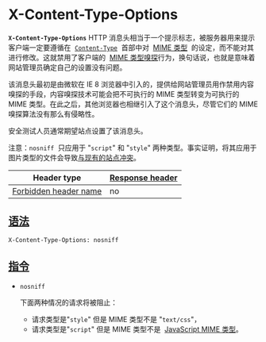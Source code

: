 # X-Content-Type-Options

**`X-Content-Type-Options`** HTTP 消息头相当于一个提示标志，被服务器用来提示客户端一定要遵循在  [`Content-Type`](https://developer.mozilla.org/zh-CN/docs/Web/HTTP/Headers/Content-Type)  首部中对  [MIME 类型](https://developer.mozilla.org/zh-CN/docs/Web/HTTP/Basics_of_HTTP/MIME_types)  的设定，而不能对其进行修改。这就禁用了客户端的  [MIME 类型嗅探](https://developer.mozilla.org/zh-CN/docs/Web/HTTP/Basics_of_HTTP/MIME_types#mime_sniffing)行为，换句话说，也就是意味着网站管理员确定自己的设置没有问题。

该消息头最初是由微软在 IE 8 浏览器中引入的，提供给网站管理员用作禁用内容嗅探的手段，内容嗅探技术可能会把不可执行的 MIME 类型转变为可执行的 MIME 类型。在此之后，其他浏览器也相继引入了这个消息头，尽管它们的 MIME 嗅探算法没有那么有侵略性。

安全测试人员通常期望站点设置了该消息头。

注意：`nosniff`  只应用于 "`script`" 和 "`style`" 两种类型。事实证明，将其应用于图片类型的文件会导致[与现有的站点冲突](https://github.com/whatwg/fetch/issues/395)。

| Header type                                                                                      | [Response header](https://developer.mozilla.org/zh-CN/docs/Glossary/Response_header) |
| ------------------------------------------------------------------------------------------------ | ------------------------------------------------------------------------------------ |
| [Forbidden header name](https://developer.mozilla.org/zh-CN/docs/Glossary/Forbidden_header_name) | no                                                                                   |

## [语法](https://developer.mozilla.org/zh-CN/docs/Web/HTTP/Headers/X-Content-Type-Options#%E8%AF%AD%E6%B3%95)

```
X-Content-Type-Options: nosniff
```

## [指令](https://developer.mozilla.org/zh-CN/docs/Web/HTTP/Headers/X-Content-Type-Options#%E6%8C%87%E4%BB%A4)

- `nosniff`

  下面两种情况的请求将被阻止：

  - 请求类型是"`style`" 但是 MIME 类型不是 "`text/css`"，
  - 请求类型是"`script`" 但是 MIME 类型不是  [JavaScript MIME 类型](https://html.spec.whatwg.org/multipage/scripting.html#javascript-mime-type)。
